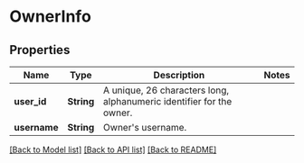# OwnerInfo

## Properties

Name | Type | Description | Notes
------------ | ------------- | ------------- | -------------
**user_id** | **String** | A unique, 26 characters long, alphanumeric identifier for the owner. | 
**username** | **String** | Owner's username. | 

[[Back to Model list]](../README.md#documentation-for-models) [[Back to API list]](../README.md#documentation-for-api-endpoints) [[Back to README]](../README.md)


